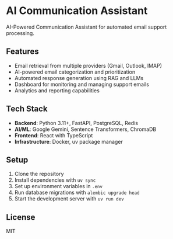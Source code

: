 # AI Communication Assistant

AI-Powered Communication Assistant for automated email support processing.

## Features

- Email retrieval from multiple providers (Gmail, Outlook, IMAP)
- AI-powered email categorization and prioritization
- Automated response generation using RAG and LLMs
- Dashboard for monitoring and managing support emails
- Analytics and reporting capabilities

## Tech Stack

- **Backend**: Python 3.11+, FastAPI, PostgreSQL, Redis
- **AI/ML**: Google Gemini, Sentence Transformers, ChromaDB
- **Frontend**: React with TypeScript
- **Infrastructure**: Docker, uv package manager

## Setup

1. Clone the repository
2. Install dependencies with `uv sync`
3. Set up environment variables in `.env`
4. Run database migrations with `alembic upgrade head`
5. Start the development server with `uv run dev`

## License

MIT